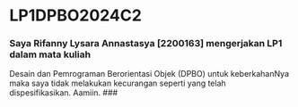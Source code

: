 # LP1DPBO2024C2

### Saya Rifanny Lysara Annastasya [2200163] mengerjakan LP1 dalam mata kuliah
Desain dan Pemrograman Berorientasi Objek (DPBO) untuk keberkahanNya maka saya tidak
melakukan kecurangan seperti yang telah dispesifikasikan. Aamiin. ###
